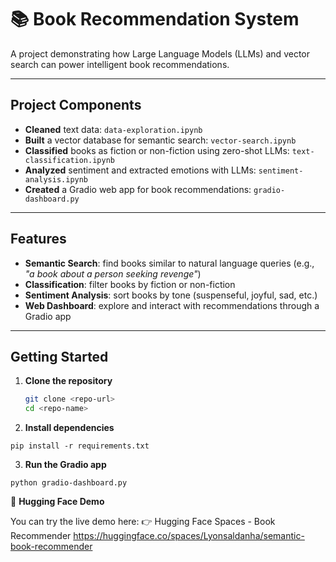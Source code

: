 # 📚 Book Recommendation System

A project demonstrating how Large Language Models (LLMs) and vector search can power intelligent book recommendations.

---

##  Project Components

- **Cleaned** text data: `data-exploration.ipynb`  
- **Built** a vector database for semantic search: `vector-search.ipynb`  
- **Classified** books as fiction or non-fiction using zero-shot LLMs: `text-classification.ipynb`  
- **Analyzed** sentiment and extracted emotions with LLMs: `sentiment-analysis.ipynb`  
- **Created** a Gradio web app for book recommendations: `gradio-dashboard.py`  

---

##  Features

-  **Semantic Search**: find books similar to natural language queries (e.g., *"a book about a person seeking revenge"*)  
-  **Classification**: filter books by fiction or non-fiction  
-  **Sentiment Analysis**: sort books by tone (suspenseful, joyful, sad, etc.)  
-  **Web Dashboard**: explore and interact with recommendations through a Gradio app  

---

##  Getting Started

1. **Clone the repository**  
   ```bash
   git clone <repo-url>
   cd <repo-name>

2. **Install dependencies**
```
pip install -r requirements.txt
```

3. **Run the Gradio app**
```
python gradio-dashboard.py
```


🤗 **Hugging Face Demo**

You can try the live demo here:
👉 Hugging Face Spaces - Book Recommender
https://huggingface.co/spaces/Lyonsaldanha/semantic-book-recommender
